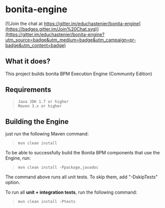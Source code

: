 bonita-engine
=============

[![Join the chat at https://gitter.im/educhastenier/bonita-engine](https://badges.gitter.im/Join%20Chat.svg)](https://gitter.im/educhastenier/bonita-engine?utm_source=badge&utm_medium=badge&utm_campaign=pr-badge&utm_content=badge)

What it does?
-------------
This project builds bonita BPM Execution Engine (Community Edition)

Requirements
-------------
>     Java JDK 1.7 or higher
>     Maven 3.x or higher

Building the Engine
-----------------
just run the following Maven command:
>     mvn clean install

To be able to successfully build the Bonita BPM components that use the Engine, run:
>     mvn clean install -Ppackage,javadoc

The command above runs all unit tests. To skip them, add "-DskipTests" option.

To run all **unit + integration tests**, run the following command:
>     mvn clean install -Ptests
